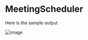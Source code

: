 # MeetingScheduler
Here is the sample output

![image](https://user-images.githubusercontent.com/113384351/217469940-eeb2e35d-abd6-4fcc-9045-598ea300adb0.png)
